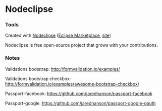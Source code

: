 

# Nodeclipse

### Tools

Created with [Nodeclipse](https://github.com/Nodeclipse/nodeclipse-1)
 ([Eclipse Marketplace](http://marketplace.eclipse.org/content/nodeclipse), [site](http://www.nodeclipse.org))   

Nodeclipse is free open-source project that grows with your contributions.

### Notes

Validations bootstrap: http://formvalidation.io/examples/

Validations bootstrap checkbox: http://formvalidation.io/examples/awesome-bootstrap-checkbox/

Passport-facebook: https://github.com/jaredhanson/passport-facebook

Passport-google: https://github.com/jaredhanson/passport-google-oauth